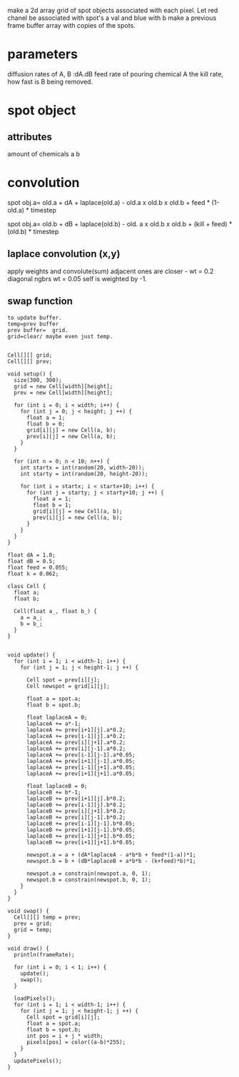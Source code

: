 make a 2d array grid of spot objects associated with each pixel.
Let red chanel be associated with spot's a val and blue with b
make a previous frame buffer array with copies of the spots.
# parameters
diffusion rates of A, B :dA.dB
feed rate of pouring chemical A
the kill rate, how fast is B being removed.
# spot object
## attributes
amount of chemicals
	a
	b
# convolution
spot obj.a=
			old.a + dA +
			laplace(old.a) -
			old.a x old.b x old.b +
			feed * (1-old.a) * timestep

spot obj.a=
			old.b + dB +
			laplace(old.b) -
			old. a x old.b x old.b +
			(kill + feed) * (old.b) * timestep
## laplace convolution (x,y)
apply weights and convolute(sum)
adjacent ones are closer - wt =  0.2
diagonal ngbrs  wt =  0.05
self is weighted by -1.

## swap function
	to update buffer.
	temp=prev buffer
	prev buffer=  grid.
	grid=clear/ maybe even just temp.

```

Cell[][] grid;
Cell[][] prev;

void setup() {
  size(300, 300);
  grid = new Cell[width][height];
  prev = new Cell[width][height];

  for (int i = 0; i < width; i++) {
    for (int j = 0; j < height; j ++) {
      float a = 1;
      float b = 0;
      grid[i][j] = new Cell(a, b);
      prev[i][j] = new Cell(a, b);
    }
  }

  for (int n = 0; n < 10; n++) {
    int startx = int(random(20, width-20));
    int starty = int(random(20, height-20));

    for (int i = startx; i < startx+10; i++) {
      for (int j = starty; j < starty+10; j ++) {
        float a = 1;
        float b = 1;
        grid[i][j] = new Cell(a, b);
        prev[i][j] = new Cell(a, b);
      }
    }
  }
}

float dA = 1.0;
float dB = 0.5;
float feed = 0.055;
float k = 0.062;

class Cell {
  float a;
  float b;

  Cell(float a_, float b_) {
    a = a_;
    b = b_;
  }
}


void update() {
  for (int i = 1; i < width-1; i++) {
    for (int j = 1; j < height-1; j ++) {

      Cell spot = prev[i][j];
      Cell newspot = grid[i][j];

      float a = spot.a;
      float b = spot.b;

      float laplaceA = 0;
      laplaceA += a*-1;
      laplaceA += prev[i+1][j].a*0.2;
      laplaceA += prev[i-1][j].a*0.2;
      laplaceA += prev[i][j+1].a*0.2;
      laplaceA += prev[i][j-1].a*0.2;
      laplaceA += prev[i-1][j-1].a*0.05;
      laplaceA += prev[i+1][j-1].a*0.05;
      laplaceA += prev[i-1][j+1].a*0.05;
      laplaceA += prev[i+1][j+1].a*0.05;

      float laplaceB = 0;
      laplaceB += b*-1;
      laplaceB += prev[i+1][j].b*0.2;
      laplaceB += prev[i-1][j].b*0.2;
      laplaceB += prev[i][j+1].b*0.2;
      laplaceB += prev[i][j-1].b*0.2;
      laplaceB += prev[i-1][j-1].b*0.05;
      laplaceB += prev[i+1][j-1].b*0.05;
      laplaceB += prev[i-1][j+1].b*0.05;
      laplaceB += prev[i+1][j+1].b*0.05;

      newspot.a = a + (dA*laplaceA - a*b*b + feed*(1-a))*1;
      newspot.b = b + (dB*laplaceB + a*b*b - (k+feed)*b)*1;

      newspot.a = constrain(newspot.a, 0, 1);
      newspot.b = constrain(newspot.b, 0, 1);
    }
  }
}

void swap() {
  Cell[][] temp = prev;
  prev = grid;
  grid = temp;
}

void draw() {
  println(frameRate);

  for (int i = 0; i < 1; i++) {
    update();
    swap();
  }

  loadPixels();
  for (int i = 1; i < width-1; i++) {
    for (int j = 1; j < height-1; j ++) {
      Cell spot = grid[i][j];
      float a = spot.a;
      float b = spot.b;
      int pos = i + j * width;
      pixels[pos] = color((a-b)*255);
    }
  }
  updatePixels();
}
```